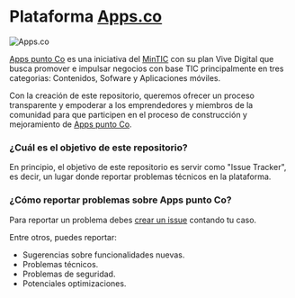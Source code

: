 # Plataforma [Apps.co](https://apps.co)

![Apps.co](https://pbs.twimg.com/profile_images/740642356936986625/DKrtMEiy.jpg)

[Apps punto Co](https://apps.co) es una iniciativa del [MinTIC](http://www.mintic.gov.co/) con su plan Vive Digital que busca promover e impulsar negocios con base TIC principalmente en tres categorias: Contenidos, Sofware y Aplicaciones móviles.

Con la creación de este repositorio, queremos ofrecer un proceso transparente y empoderar a los emprendedores y miembros de la comunidad para que participen en el proceso de construcción y mejoramiento de [Apps punto Co](https://apps.co).


### ¿Cuál es el objetivo de este repositorio?

En principio, el objetivo de este repositorio es servir como "Issue Tracker", es decir, un lugar donde reportar problemas técnicos en la plataforma.


### ¿Cómo reportar problemas sobre Apps punto Co?

Para reportar un problema debes [crear un issue](https://github.com/MinTIC/apps.co/issues/new) contando tu caso. 

Entre otros, puedes reportar:

* Sugerencias sobre funcionalidades nuevas.
* Problemas técnicos.
* Problemas de seguridad.
* Potenciales optimizaciones.
